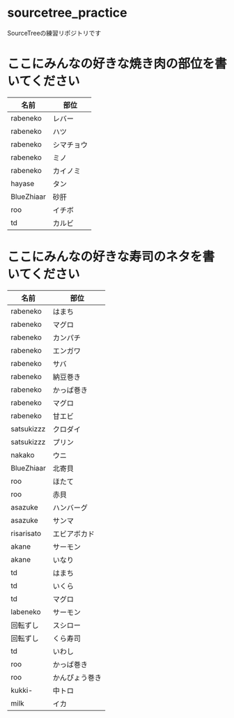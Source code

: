 # sourcetree_practice
SourceTreeの練習リポジトリです

# ここにみんなの好きな焼き肉の部位を書いてください

| 名前 | 部位 |
| ---- | ---- |
| rabeneko | レバー |
| rabeneko | ハツ |
| rabeneko | シマチョウ |
| rabeneko | ミノ |
| rabeneko | カイノミ |
| hayase | タン |
| BlueZhiaar | 砂肝 |
| roo | イチボ |
| td | カルビ |

# ここにみんなの好きな寿司のネタを書いてください

| 名前 | 部位 |
| ---- | ---- |
| rabeneko | はまち |
| rabeneko | マグロ |
| rabeneko | カンパチ |
| rabeneko | エンガワ |
| rabeneko | サバ |
| rabeneko | 納豆巻き |
| rabeneko | かっぱ巻き |
| rabeneko | マグロ |
| rabeneko | 甘エビ |
| satsukizzz | クロダイ |
| satsukizzz | プリン |
| nakako | ウニ |
| BlueZhiaar | 北寄貝 |
| roo | ほたて |
| roo | 赤貝 |
| asazuke | ハンバーグ |
| asazuke | サンマ |
| risarisato | エビアボカド|
| akane | サーモン |
| akane | いなり |
| td | はまち |
| td | いくら |
| td | マグロ |
| labeneko | サーモン |
| 回転ずし | スシロー |
| 回転ずし | くら寿司 |
| td | いわし |
| roo | かっぱ巻き |
| roo | かんぴょう巻き |
| kukki- | 中トロ |
| milk | イカ |
